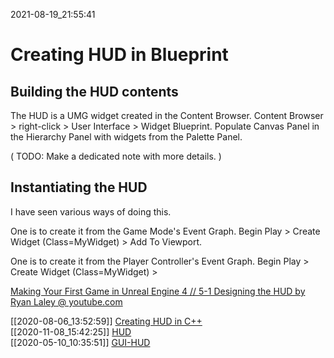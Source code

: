 2021-08-19_21:55:41

# Creating HUD in Blueprint

## Building the HUD contents

The HUD is a UMG widget created in the Content Browser.
Content Browser > right-click > User Interface > Widget Blueprint.
Populate Canvas Panel in the Hierarchy Panel with widgets from the Palette Panel.

(
TODO: Make a dedicated note with more details.
)


## Instantiating the HUD

I have seen various ways of doing this.

One is to create it from the Game Mode's Event Graph.
Begin Play > Create Widget (Class=MyWidget) > Add To Viewport.

One is to create it from the Player Controller's Event Graph.
Begin Play > Create Widget (Class=MyWidget) > 


[Making Your First Game in Unreal Engine 4 // 5-1 Designing the HUD by Ryan Laley @ youtube.com](https://youtu.be/z8f2KToeKBE?list=PL4G2bSPE_8uk84cmXmVO-uS8ioIXEJkh0&t=583)

[[2020-08-06_13:52:59]] [Creating HUD in C++](./Creating%20HUD%20in%20C++.md)  
[[2020-11-08_15:42:25]] [HUD](./HUD.md)  
[[2020-05-10_10:35:51]] [GUI-HUD](./GUI-HUD.md)  
